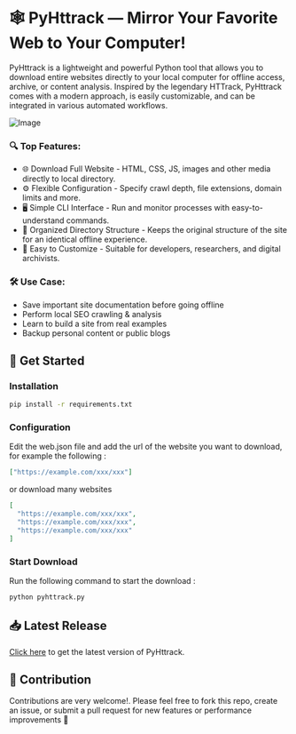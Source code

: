 # 🕸️ PyHttrack — Mirror Your Favorite Web to Your Computer!

PyHttrack is a lightweight and powerful Python tool that allows you to download entire websites directly to your local computer for offline access, archive, or content analysis. Inspired by the legendary HTTrack, PyHttrack comes with a modern approach, is easily customizable, and can be integrated in various automated workflows.

![Image](https://github.com/user-attachments/assets/4eeb7a42-48b2-4c00-81bd-274abd7bbe75)

### 🔍 Top Features:

- 🌐 Download Full Website - HTML, CSS, JS, images and other media directly to local directory.
- ⚙️ Flexible Configuration - Specify crawl depth, file extensions, domain limits and more.
- 🖥️ Simple CLI Interface - Run and monitor processes with easy-to-understand commands.
- 📁 Organized Directory Structure - Keeps the original structure of the site for an identical offline experience.
- 🧩 Easy to Customize - Suitable for developers, researchers, and digital archivists.

### 🛠️ Use Case:

- Save important site documentation before going offline
- Perform local SEO crawling & analysis
- Learn to build a site from real examples
- Backup personal content or public blogs

## 🚀 Get Started

### Installation

```bash
pip install -r requirements.txt
```

### Configuration

Edit the web.json file and add the url of the website you want to download, for example the following :

```json
["https://example.com/xxx/xxx"]
```

or download many websites

```json
[
  "https://example.com/xxx/xxx",
  "https://example.com/xxx/xxx",
  "https://example.com/xxx/xxx"
]
```

### Start Download

Run the following command to start the download :

```bash
python pyhttrack.py
```

## 📥 Latest Release

[Click here](https://github.com/riodevnet/PyHttrack/releases/latest) to get the latest version of PyHttrack.

## 🤝 Contribution

Contributions are very welcome!. Please feel free to fork this repo, create an issue, or submit a pull request for new features or performance improvements 🚀
